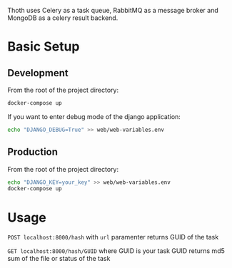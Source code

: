 Thoth uses Celery as a task queue, RabbitMQ as a message broker and MongoDB as a celery result backend.

# Basic Setup

## Development

From the root of the project directory:

```bash
docker-compose up
```

If you want to enter debug mode of the django application:

```bash
echo "DJANGO_DEBUG=True" >> web/web-variables.env
```

## Production

From the root of the project directory:

```bash
echo "DJANGO_KEY=your_key" >> web/web-variables.env
docker-compose up
```

# Usage

`POST localhost:8000/hash` with `url` paramenter returns GUID of the task

`GET localhost:8000/hash/GUID` where GUID is your task GUID returns md5 sum of the file or status of the task
